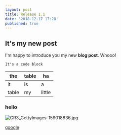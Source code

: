```yaml
---
layout: post
title: Release 1.1
date: '2018-12-17 17:28'
published: true
---
```


## It's my new post

I'm happy to introduce you my new **blog post**. Whooo!

`It's a code block`

the   | table | ha
------|-------|-------
it    | is    | a
table | my    | little

### hello

![CR3_GettyImages-159018836.jpg]({{site.baseurl}}/_posts/CR3_GettyImages-159018836.jpg)



[google][f731c914]

  [f731c914]: https://google.com "title"
